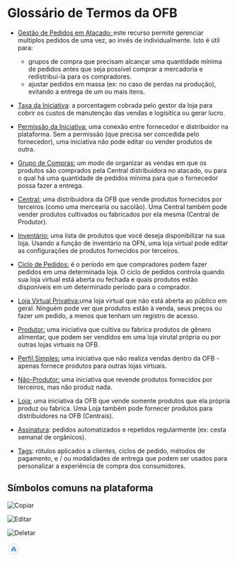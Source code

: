 # Glossário de Termos da OFB

* [Gestão de Pedidos em Atacado: ](https://app.gitbook.com/@ofn-brasil/s/guide-ofn/~/drafts/-M2pFULdgaskSc3uOh17/recursos-basicos/orders/view-orders#bulk-order-management/@drafts)este recurso permite gerenciar multiplos pedidos de uma vez, ao invés de individualmente. Isto é útil para:

  * grupos de compra que precisam alcançar uma quantidade mínima de pedidos antes que seja possível comprar a mercadoria e redistribuí-la para os compradores.
  * ajustar pedidos em massa \(ex: no caso de perdas na produção\), evitando a entrega de um ou mais itens.

* [Taxa da Iniciativa](https://app.gitbook.com/@ofn-brasil/s/guide-ofn/~/drafts/-M2pFULdgaskSc3uOh17/recursos-basicos/shopfront/enterprise-fees/@drafts): a porcentagem cobrada pelo gestor da loja para cobrir os custos de manutenção das vendas e logísitica ou gerar lucro. 
* [Permissão da Iniciativa:](https://app.gitbook.com/@ofn-brasil/s/guide-ofn/~/drafts/-M2pFULdgaskSc3uOh17/recursos-basicos/enterprise-profile/enterprise-to-enterprise-permissions-e2es/@drafts) uma conexão entre fornecedor e distribuidor na plataforma. Sem a permissão \(que precisa ser concedida pelo fornecedor\), uma iniciativa não pode editar ou vender produtos de outra.
* [Grupo de Compras:](https://app.gitbook.com/@ofn-brasil/s/guide-ofn/~/drafts/-M2pFULdgaskSc3uOh17/recursos-basicos/products-1/group-buy-for-bulk-ordering/@drafts) um modo de organizar as vendas em que os produtos são comprados pela Central distribuidora no atacado, ou para o qual há uma quantidade de pedidos mínima para que o fornecedor possa fazer a entrega. 
* [Central:](https://app.gitbook.com/@ofn-brasil/s/guide-ofn/~/drafts/-M2pFULdgaskSc3uOh17/your-quick-start-on-ofn-given-who-you-are#hub/@drafts) uma distribuidora da OFB que vende produtos fornecidos por terceiros \(como uma mercearia ou sacolão\). Uma Central também pode vender produtos cultivados ou fabricados por ela mesma \(Central de Produtor\). 
* [Inventário:](https://app.gitbook.com/@ofn-brasil/s/guide-ofn/~/drafts/-M2pFULdgaskSc3uOh17/recursos-basicos/products-1/inventory-tool/@drafts) uma lista de produtos que você deseja disponibilizar na sua loja. Usando a função de inventário na OFN, uma loja virtual pode editar as configurações de produtos fornecidos por terceiros.
* [Ciclo de Pedidos:](https://app.gitbook.com/@ofn-brasil/s/guide-ofn/~/drafts/-M2pFULdgaskSc3uOh17/recursos-basicos/shopfront/order-cycle/@drafts) é o período em que compradores podem fazer pedidos em uma determinada loja. O ciclo de pedidos controla quando sua loja virtual está aberta ou fechada e quais produtos estão disponíveis em um determinado período para o comprador.
* [Loja Virtual Privativa:](https://app.gitbook.com/@ofn-brasil/s/guide-ofn/~/drafts/-M2pFULdgaskSc3uOh17/recursos-basicos/shopfront/private-shopfront/@drafts)uma loja virtual que não está aberta ao público em geral. Ninguém pode ver que produtos estão à venda, seus preços ou fazer um pedido, a menos que tenham um registro de acesso.
* [Produtor:](https://app.gitbook.com/@ofn-brasil/s/guide-ofn/~/drafts/-M2pFULdgaskSc3uOh17/recursos-basicos/enterprise-profile/package-types#for-producers/@drafts) uma iniciativa que cultiva ou fabrica produtos de gênero alimentar, que podem ser vendidos em uma loja virutal própria ou por outras lojas virtuais na OFB.
* [Perfil Simples:](https://app.gitbook.com/@ofn-brasil/s/guide-ofn/~/drafts/-M2pFULdgaskSc3uOh17/your-quick-start-on-ofn-given-who-you-are#profile/@drafts) uma iniciativa que não realiza vendas dentro da OFB - apenas fornece produtos para outras lojas virtuais.
* [Não-Produtor:](https://app.gitbook.com/@ofn-brasil/s/guide-ofn/~/drafts/-M2pFULdgaskSc3uOh17/your-quick-start-on-ofn-given-who-you-are#profile/@drafts) uma iniciativa que revende produtos fornecidos por terceiros, mas não produz nada.
* [Loja:](https://app.gitbook.com/@ofn-brasil/s/guide-ofn/~/drafts/-M2pFULdgaskSc3uOh17/your-quick-start-on-ofn-given-who-you-are#shop/@drafts) uma iniciativa da OFB que vende somente produtos que ela própria produz ou fabrica. Uma Loja também pode fornecer produtos para distribuidores na OFB \(Centrais\).  
* [Assinatura](https://app.gitbook.com/@ofn-brasil/s/guide-ofn/~/drafts/-M2pFULdgaskSc3uOh17/recursos-basicos/subscriptions/@drafts): pedidos automatizados e repetidos regularmente \(ex: cesta semanal de orgânicos\).
* [Tags](recursos-basicos/shopfront/customer-management-and-conditional-displays-prices/): rótulos aplicados a clientes, ciclos de pedido, métodos de pagamento, e / ou modalidades de entrega que podem ser usados para personalizar a experiência de compra dos consumidores. 

## Símbolos comuns na plataforma

![Copiar](.gitbook/assets/copy.jpg)

![Editar](.gitbook/assets/edit.png)

![Deletar](.gitbook/assets/trash.jpg)

![Encomenda / Entrega](.gitbook/assets/shipped-2.png)

